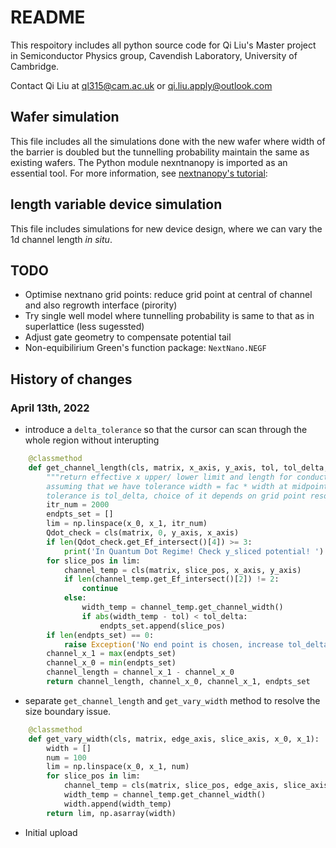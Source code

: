 # README
This respoitory includes all python source code for Qi Liu's Master project in Semiconductor Physics group, Cavendish Laboratory, University of Cambridge.

Contact Qi Liu at ql315@cam.ac.uk or qi.liu.apply@outlook.com 

## Wafer simulation
This file includes all the simulations done with the new wafer where width of the barrier is doubled but the tunnelling probability maintain the same as existing wafers. 
The Python module nexntnanopy is imported as an essential tool. 
For more information, see [nextnanopy's tutorial](https://github.com/nextnanopy/nextnanopy/blob/master/README.md):

## length variable device simulation
This file includes simulations for new device design, where we can vary the 1d channel length <em>in situ</em>.

## TODO
* Optimise nextnano grid points: reduce grid point at central of channel and also regrowth interface (pirority)
* Try single well model where tunnelling probability is same to that as in superlattice (less sugessted)
* Adjust gate geometry to compensate potential tail
* Non-equibilirium Green's function package: ```NextNano.NEGF```
## History of changes
### April 13th, 2022
* introduce a ```delta_tolerance``` so that the cursor can scan through the whole region without interupting 
```python
    @classmethod
    def get_channel_length(cls, matrix, x_axis, y_axis, tol, tol_delta, x_0, x_1):
        """return effective x upper/ lower limit and length for conducting channel,
        assuming that we have tolerance width = fac * width at midpoint to form 1d channel, the neighbourhood of
        tolerance is tol_delta, choice of it depends on grid point resolution"""
        itr_num = 2000
        endpts_set = []
        lim = np.linspace(x_0, x_1, itr_num)
        Qdot_check = cls(matrix, 0, y_axis, x_axis)
        if len(Qdot_check.get_Ef_intersect()[4]) >= 3:
            print('In Quantum Dot Regime! Check y_sliced potential! ')
        for slice_pos in lim:
            channel_temp = cls(matrix, slice_pos, x_axis, y_axis)
            if len(channel_temp.get_Ef_intersect()[2]) != 2:
                continue
            else:
                width_temp = channel_temp.get_channel_width()
                if abs(width_temp - tol) < tol_delta:
                    endpts_set.append(slice_pos)
        if len(endpts_set) == 0:
            raise Exception('No end point is chosen, increase tol_delta!')
        channel_x_1 = max(endpts_set)
        channel_x_0 = min(endpts_set)
        channel_length = channel_x_1 - channel_x_0
        return channel_length, channel_x_0, channel_x_1, endpts_set

```
* separate ```get_channel_length``` and ```get_vary_width``` method to resolve the size boundary issue.
```python
    @classmethod
    def get_vary_width(cls, matrix, edge_axis, slice_axis, x_0, x_1):
        width = []
        num = 100
        lim = np.linspace(x_0, x_1, num)
        for slice_pos in lim:
            channel_temp = cls(matrix, slice_pos, edge_axis, slice_axis)
            width_temp = channel_temp.get_channel_width()
            width.append(width_temp)
        return lim, np.asarray(width)
```
* Initial upload




